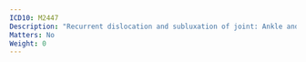 ```yaml
---
ICD10: M2447
Description: "Recurrent dislocation and subluxation of joint: Ankle and foot"
Matters: No
Weight: 0
---
```


